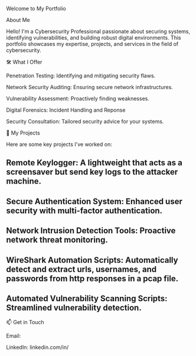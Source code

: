 Welcome to My Portfolio

About Me

Hello! I'm a Cybersecurity Professional passionate about securing systems, identifying vulnerabilities, and building robust digital environments. This portfolio showcases my expertise, projects, and services in the field of cybersecurity.

🛠️ What I Offer

Penetration Testing: Identifying and mitigating security flaws.

Network Security Auditing: Ensuring secure network infrastructures.

Vulnerability Assessment: Proactively finding weaknesses.

Digital Forensics: Incident Handling and Reponse

Security Consultation: Tailored security advice for your systems.

🚀 My Projects

Here are some key projects I've worked on:

## Remote Keylogger: A lightweight that acts as a screensaver but send key logs to the attacker machine.

## Secure Authentication System: Enhanced user security with multi-factor authentication.

## Network Intrusion Detection Tools: Proactive network threat monitoring.

## WireShark Automation Scripts: Automatically detect and extract urls, usernames, and passwords from http responses in a pcap file.

## Automated Vulnerability Scanning Scripts: Streamlined vulnerability detection.


📫 Get in Touch

Email: 

LinkedIn: linkedin.com/in/
